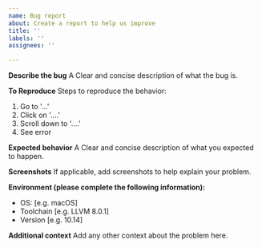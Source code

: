 ```yaml
---
name: Bug report
about: Create a report to help us improve
title: ''
labels: ''
assignees: ''

---
```


**Describe the bug**
A Clear and concise description of what the bug is.

**To Reproduce**
Steps to reproduce the behavior:
1. Go to '...'
2. Click on '....'
3. Scroll down to '....'
4. See error

**Expected behavior**
A Clear and concise description of what you expected to happen.

**Screenshots**
If applicable, add screenshots to help explain your problem.

**Environment (please complete the following information):**
 - OS: [e.g. macOS]
 - Toolchain [e.g. LLVM 8.0.1]
 - Version [e.g. 10.14]

**Additional context**
Add any other context about the problem here.
